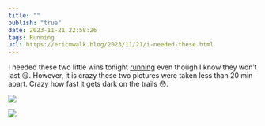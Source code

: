 ```yaml
---
title: ""
publish: "true"
date: 2023-11-21 22:58:26
tags: Running
url: https://ericmwalk.blog/2023/11/21/i-needed-these.html
---
```


I needed these two little wins tonight [running](https://strava.com/activities/10259817643)  even though I know they won’t last 😏. However, it is crazy these two pictures were taken less than 20 min apart. Crazy how fast it gets dark on the trails 😳.

![](https://ericmwalk.blog/uploads/2023/23a4bc6d-8e42-4482-8693-2a4a49294e08.jpg)

![](https://ericmwalk.blog/uploads/2023/fcfac652-46ce-4bcb-8ff2-ec25bc4af2c3.jpg)